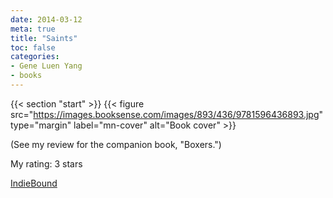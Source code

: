 ```yaml
---
date: 2014-03-12
meta: true
title: "Saints"
toc: false
categories:
- Gene Luen Yang
- books
---
```


{{< section "start" >}}
{{< figure src="https://images.booksense.com/images/893/436/9781596436893.jpg" type="margin" label="mn-cover" alt="Book cover" >}}

(See my review for the companion book, "Boxers.")

My rating: 3 stars  

[IndieBound](https://www.indiebound.org/book/9781596436893)
